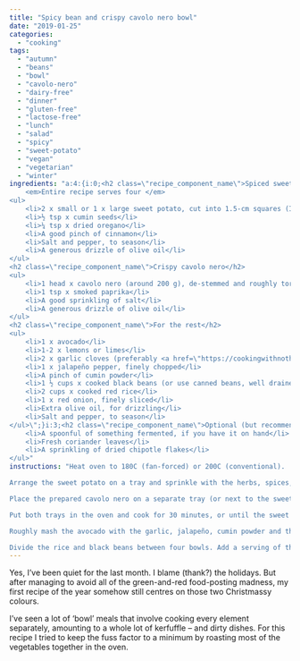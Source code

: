 ```yaml
---
title: "Spicy bean and crispy cavolo nero bowl"
date: "2019-01-25"
categories: 
  - "cooking"
tags: 
  - "autumn"
  - "beans"
  - "bowl"
  - "cavolo-nero"
  - "dairy-free"
  - "dinner"
  - "gluten-free"
  - "lactose-free"
  - "lunch"
  - "salad"
  - "spicy"
  - "sweet-potato"
  - "vegan"
  - "vegetarian"
  - "winter"
ingredients: "a:4:{i:0;<h2 class=\"recipe_component_name\">Spiced sweet potato</h2>
    <em>Entire recipe serves four </em>
<ul>
 	<li>2 x small or 1 x large sweet potato, cut into 1.5-cm squares (I used a purple variety since that’s what was in season; fitting in with the dish’s colour palette was a bonus)</li>
 	<li>½ tsp x cumin seeds</li>
 	<li>¼ tsp x dried oregano</li>
 	<li>A good pinch of cinnamon</li>
 	<li>Salt and pepper, to season</li>
 	<li>A generous drizzle of olive oil</li>
</ul>
<h2 class=\"recipe_component_name\">Crispy cavolo nero</h2>
<ul>
 	<li>1 head x cavolo nero (around 200 g), de-stemmed and roughly torn</li>
 	<li>1 tsp x smoked paprika</li>
 	<li>A good sprinkling of salt</li>
 	<li>A generous drizzle of olive oil</li>
</ul>
<h2 class=\"recipe_component_name\">For the rest</h2>
<ul>
 	<li>1 x avocado</li>
 	<li>1-2 x lemons or limes</li>
 	<li>2 x garlic cloves (preferably <a href=\"https://cookingwithnothing.com/fermented-garlic/\">fermented</a>), crushed</li>
 	<li>1 x jalapeño pepper, finely chopped</li>
 	<li>A pinch of cumin powder</li>
 	<li>1 ½ cups x cooked black beans (or use canned beans, well drained)</li>
 	<li>2 cups x cooked red rice</li>
 	<li>1 x red onion, finely sliced</li>
 	<li>Extra olive oil, for drizzling</li>
 	<li>Salt and pepper, to season</li>
</ul>\";}i:3;<h2 class=\"recipe_component_name\">Optional (but recommended) garnishes</h2>s:166:\"<ul>
 	<li>A spoonful of something fermented, if you have it on hand</li>
 	<li>Fresh coriander leaves</li>
 	<li>A sprinkling of dried chipotle flakes</li>
</ul>"
instructions: "Heat oven to 180C (fan-forced) or 200C (conventional).

Arrange the sweet potato on a tray and sprinkle with the herbs, spices, salt and pepper. Drizzle with olive oil and toss to combine.

Place the prepared cavolo nero on a separate tray (or next to the sweet potato, if there’s space). Sprinkle with the paprika and salt, then drizzle with olive oil. Scrunch the leaves in your hands to coat.

Put both trays in the oven and cook for 30 minutes, or until the sweet potato is cooked through and the cavolo nero is nice and crispy.

Roughly mash the avocado with the garlic, jalapeño, cumin powder and the juice of half a lemon. Season with salt and pepper.

Divide the rice and black beans between four bowls. Add a serving of the cooked sweet potato and cavolo nero to each, then top with a spoonful of smashed avocado. Sprinkle some sliced red onion over the top, as well as any garnishes of choice. Finish with an extra drizzle of olive oil, a good squeeze of lemon or lime juice and a touch of salt and pepper."
---
```


Yes, I’ve been quiet for the last month. I blame (thank?) the holidays. But after managing to avoid all of the green-and-red food-posting madness, my first recipe of the year somehow still centres on those two Christmassy colours.

I’ve seen a lot of ‘bowl’ meals that involve cooking every element separately, amounting to a whole lot of kerfuffle – and dirty dishes. For this recipe I tried to keep the fuss factor to a minimum by roasting most of the vegetables together in the oven.
